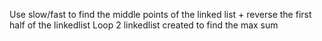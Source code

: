 Use slow/fast to find the middle points of the linked list + reverse the first half of the linkedlist
Loop 2 linkedlist created to find the max sum​
